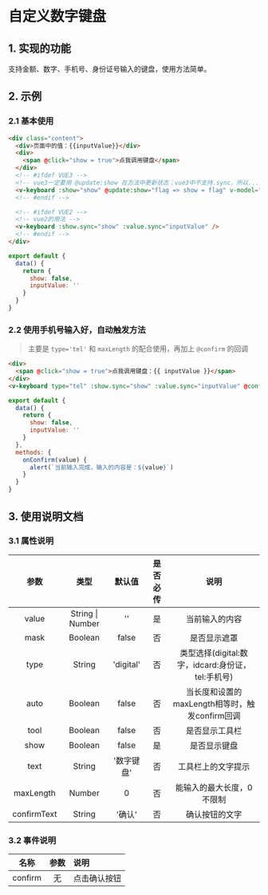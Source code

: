 # 自定义数字键盘

## 1. 实现的功能

支持金额、数字、手机号、身份证号输入的键盘，使用方法简单。

## 2. 示例

### 2.1 基本使用

```html
<div class="content">
  <div>页面中的值：{{inputValue}}</div>
  <div>
    <span @click="show = true">点我调用键盘</span>
  </div>
  <!-- #ifdef VUE3 -->
  <!-- vue3一定要用 @update:show 在方法中更新状态；vue3中不支持.sync，所以.... -->
  <v-keyboard :show="show" @update:show="flag => show = flag" v-model="inputValue" />
  <!-- #endif -->

  <!-- #ifdef VUE2 -->
  <!-- vue2的用法 -->
  <v-keyboard :show.sync="show" :value.sync="inputValue" />
  <!-- #endif -->
</div>
```

```javascript
export default {
  data() {
    return {
      show: false,
      inputValue: ''
    }
  }
}
```

### 2.2 使用手机号输入好，自动触发方法

> 主要是 `type='tel'` 和 `maxLength` 的配合使用，再加上 `@confirm` 的回调

```html
<div>
  <span @click="show = true">点我调用键盘：{{ inputValue }}</span>
</div>
<v-keyboard type="tel" :show.sync="show" :value.sync="inputValue" @confirm="onConfirm" :max-length="11"></v-keyboard>
```

```javascript
export default {
  data() {
    return {
      show: false,
      inputValue: ''
    }
  },
  methods: {
    onConfirm(value) {
      alert(`当前输入完成，输入的内容是：${value}`)
    }
  }
}
```

## 3. 使用说明文档

### 3.1 属性说明

|    参数     |       类型       |   默认值   | 是否必传 |                       说明                        |
| :---------: | :--------------: | :--------: | :------: | :-----------------------------------------------: |
|    value    | String \| Number |     ''     |    是    |                  当前输入的内容                   |
|    mask     |     Boolean      |   false    |    否    |                   是否显示遮罩                    |
|    type     |      String      | 'digital'  |    否    | 类型选择(digital:数字，idcard:身份证，tel:手机号) |
|    auto     |     Boolean      |   false    |    否    |  当长度和设置的maxLength相等时，触发confirm回调   |
|    tool     |     Boolean      |   false    |    否    |                  是否显示工具栏                   |
|    show     |     Boolean      |   false    |    是    |                   是否显示键盘                    |
|    text     |      String      | '数字键盘' |    否    |                工具栏上的文字提示                 |
|  maxLength  |      Number      |     0      |    否    |             能输入的最大长度，0不限制             |
| confirmText |      String      |   '确认'   |    否    |                  确认按钮的文字                   |

### 3.2 事件说明
|  名称   | 参数  | 说明         |
| :-----: | :---: | :----------- |
| confirm |  无   | 点击确认按钮 |
